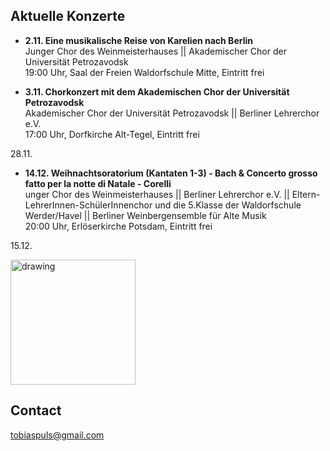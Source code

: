 ## Aktuelle Konzerte

* **2.11. Eine musikalische Reise von Karelien nach Berlin** <br>
Junger Chor des Weinmeisterhauses || Akademischer Chor der Universität Petrozavodsk <br>
19:00 Uhr, Saal der Freien Waldorfschule Mitte, Eintritt frei


* **3.11. Chorkonzert mit dem Akademischen Chor der Universität Petrozavodsk** <br>
Akademischer Chor der Universität Petrozavodsk || Berliner Lehrerchor e.V. <br>
17:00 Uhr, Dorfkirche Alt-Tegel, Eintritt frei

28.11.

* **14.12. Weihnachtsoratorium (Kantaten 1-3) - Bach & Concerto grosso fatto per la notte di Natale - Corelli** <br>
unger Chor des Weinmeisterhauses || Berliner Lehrerchor e.V. || Eltern-LehrerInnen-SchülerInnenchor und die 5.Klasse der Waldorfschule Werder/Havel || Berliner Weinbergensemble für Alte Musik <br>
20:00 Uhr, Erlöserkirche Potsdam, Eintritt frei


15.12.

<img src="https://tobiaspuls.github.io/images/50.jpg" alt="drawing" width="200"/>



## Contact

<a href="mailto:tobiaspuls@gmail.com">tobiaspuls@gmail.com</a>
